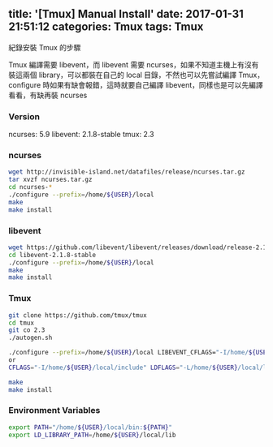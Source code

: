title: '[Tmux] Manual Install'
date: 2017-01-31 21:51:12
categories: Tmux
tags: Tmux
---

紀錄安裝 Tmux 的步驟

<!-- more -->

Tmux 編譯需要 libevent，而 libevent 需要 ncurses，如果不知道主機上有沒有裝這兩個 library，可以都裝在自己的 local 目錄，不然也可以先嘗試編譯 Tmux，configure 時如果有缺會報錯，這時就要自己編譯 libevent，同樣也是可以先編譯看看，有缺再裝 ncurses

### Version
ncurses: 5.9
libevent: 2.1.8-stable
tmux: 2.3

### ncurses
``` bash
wget http://invisible-island.net/datafiles/release/ncurses.tar.gz
tar xvzf ncurses.tar.gz
cd ncurses-*
./configure --prefix=/home/${USER}/local
make
make install
```

### libevent
``` bash
wget https://github.com/libevent/libevent/releases/download/release-2.1.8-stable/libevent-2.1.8-stable.tar.gz
cd libevent-2.1.8-stable
./configure --prefix=/home/${USER}/local
make
make install
```

### Tmux
``` bash
git clone https://github.com/tmux/tmux
cd tmux
git co 2.3
./autogen.sh

./configure --prefix=/home/${USER}/local LIBEVENT_CFLAGS="-I/home/${USER}/local/include" LIBEVENT_LIBS="-L/home/${USER}/local/lib -levent"
or
CFLAGS="-I/home/${USER}/local/include" LDFLAGS="-L/home/${USER}/local/lib" ./configure --prefix=/home/${USER}/local

make
make install
```

### Environment Variables
``` bash
export PATH="/home/${USER}/local/bin:${PATH}"
export LD_LIBRARY_PATH=/home/${USER}/local/lib
```

